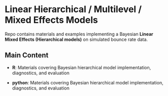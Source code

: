 # Linear Hierarchical / Multilevel / Mixed Effects Models

Repo contains materials and examples  implementing a Bayesian **Linear Mixed Effects (Hierarchical models)**  on simulated bounce rate data.


## Main Content

- **R**: Materials covering Bayesian hierarchical model implementation, diagnostics, and evaluation

- **python**:  Materials covering Bayesian hierarchical model implementation, diagnostics, and evaluation 

